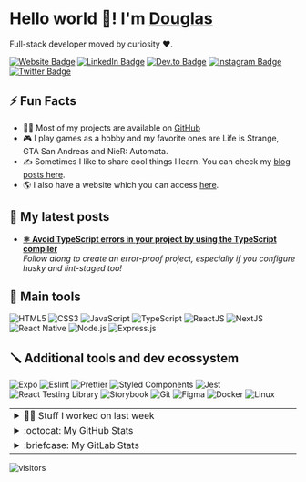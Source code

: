 
<h1>Hello world 👋! I'm <a href="https://douglasgoulart.com">Douglas</a></h1> 
<p>
    Full-stack developer moved by curiosity ❤️.
</p>
<p>
    <a href="https://douglasgoulart.com" target="_blank" rel="noreferrer"><img src="https://img.shields.io/badge/website-000000?style=for-the-badge&logo=About.me&logoColor=white" target="_blank" rel="noreferrer" alt="Website Badge"></a> 
    <a href="https://www.linkedin.com/in/douglaspigoulart/" target="_blank" rel="noreferrer"><img src="https://img.shields.io/badge/LinkedIn-0077B5?style=for-the-badge&logo=linkedin&logoColor=white" alt="LinkedIn Badge"></a> 
    <a href="https://dev.to/doougui" target="_blank" rel="noreferrer"><img src="https://img.shields.io/badge/-@doougui-E5989B?style=for-the-badge&logo=Dev.to&logoColor=white" target="_blank" rel="noreferrer" alt="Dev.to Badge"></a> 
    <a href="https://instagram.com/doug_pg" target="_blank" rel="noreferrer"><img src="https://img.shields.io/badge/Instagram-E4405F?style=for-the-badge&logo=instagram&logoColor=white" alt="Instagram Badge"></a>
    <a href="https://twitter.com/oDougui" target="_blank" rel="noreferrer"><img src="https://img.shields.io/badge/Twitter-1DA1F2?style=for-the-badge&logo=twitter&logoColor=white" target="_blank" rel="noreferrer" alt="Twitter Badge"></a>
</p>

<!-- <img align="right" src="https://media.giphy.com/media/btTrrWDAyop8c/giphy.gif" width="400" /> -->
<!-- <a href="https://app.daily.dev/Doougui">
  <img align="right" src="https://api.daily.dev/devcards/a8b9a3f31fb44deeb9d4735ab4c79ebf.png?r=sj2" width="250" alt="Douglas Pinheiro Goulart's Dev Card"/>
</a> -->

<h2>⚡️ Fun Facts</h2>
<ul>
    <li>👨‍💻 Most of my projects are available on <a href="https://github.com/doougui">GitHub</a></li>
    <li>🎮 I play games as a hobby and my favorite ones are Life is Strange, GTA San Andreas and NieR: Automata.</li>
    <li>✍️ Sometimes I like to share cool things I learn. You can check my <a href="https://dev.to/doougui">blog posts here</a>.</li>
    <li>🌎 I also have a website which you can access <a href="https://douglasgoulart.com" target="_blank">here</a>.</li>
</ul>

<h2>📘 My latest posts</h2>
<ul>
  <li><a href="https://www.douglasgoulart.com/writings/avoid-typescript-errors-in-your-project-by-using-the-typescript-compiler" target="_blank"><b>⚛️ Avoid TypeScript errors in your project by using the TypeScript compiler</b></a><br/><i>Follow along to create an error-proof project, especially if you configure husky and lint-staged too!</i></li>
</ul>

## 🧰 Main tools

![HTML5](https://img.shields.io/badge/html5-%23E34F26.svg?style=for-the-badge&logo=html5&logoColor=white)
![CSS3](https://img.shields.io/badge/css3-%231572B6.svg?style=for-the-badge&logo=css3&logoColor=white)
![JavaScript](https://img.shields.io/badge/javascript-000?style=for-the-badge&logo=javascript&logoColor=333333&color=F7E018)
![TypeScript](https://img.shields.io/badge/typescript-6DA55F?style=for-the-badge&logo=typescript&logoColor=white&color=3179C7)
![ReactJS](https://img.shields.io/badge/react-C.svg?style=for-the-badge&logo=react&color=282C34)
![NextJS](https://img.shields.io/badge/next%20js%20-%23000000.svg?&style=for-the-badge&logo=next.js&logoColor=white)
![React Native](https://img.shields.io/badge/react%20native-000?style=for-the-badge&logo=react&logoColor=white&color=61dafb)
![Node.js](https://img.shields.io/badge/Node.js-43853D?style=for-the-badge&logo=node.js&logoColor=white)
![Express.js](https://img.shields.io/badge/Express.js-404D59?style=for-the-badge)

## 🪛 Additional tools and dev ecossystem

![Expo](https://img.shields.io/badge/Expo-000?style=for-the-badge&logo=expo&logoColor=white&color=5c49eb)
![Eslint](https://img.shields.io/badge/eslint%20-%23000000.svg?&style=for-the-badge&logo=eslint&logoColor=white&color=4B32C3)
![Prettier](https://img.shields.io/badge/prettier%20-%23000000.svg?&style=for-the-badge&logo=prettier&logoColor=black&color=f8bc45)
![Styled Components](https://img.shields.io/badge/styled--components-DB7093?style=for-the-badge&logo=styled-components&logoColor=white)
![Jest](https://img.shields.io/badge/jest%20-%23000000.svg?&style=for-the-badge&logo=jest&logoColor=&color=c21325)
![React Testing Library](https://img.shields.io/badge/testing%20library-%23000000.svg?&style=for-the-badge&logo=testing-library&color=242526)
![Storybook](https://img.shields.io/badge/storybook-%23000000.svg?&style=for-the-badge&logo=storybook&color=059DFD)
![Git](https://img.shields.io/badge/git-%23F05033.svg?style=for-the-badge&logo=git&logoColor=white)
![Figma](https://img.shields.io/badge/figma-C.svg?style=for-the-badge&logo=figma&color=fff)
![Docker](https://img.shields.io/badge/Docker-2496ED?style=for-the-badge&logo=docker&logoColor=white)
![Linux](https://img.shields.io/badge/linux-C.svg?style=for-the-badge&logo=linux&logoColor=000&color=FF0)

<table>
  <tr>
    <td valign="top" width="50%">
      <details>
        <summary>👨‍💻 Stuff I worked on last week</summary>
        <div align="center">
          <img src="https://github-readme-stats.vercel.app/api/wakatime?username=@Doougui&show_icons=true&title_color=fff&icon_color=79ff97&text_color=9f9f9f&bg_color=151515" alt="Douglas' WakaTime Stats" />
        </div>
      </details>
    </td>
  </tr>
  <tr>
    <td valign="top" width="50%">
      <details>
        <summary>:octocat: My GitHub Stats</summary>
        <a href="https://github.com/anuraghazra/github-readme-stats" target="_blank">
          <img src="https://github-readme-stats.vercel.app/api/?username=doougui&show_icons=true&title_color=fff&icon_color=79ff97&text_color=9f9f9f&bg_color=151515" />
        </a>
      </details>
    </td>
  </tr>
  <tr>
    <td valign="top" width="50%">
      <details>
        <summary>:briefcase: My GitLab Stats</summary>
        <br />
        <a href="https://gitlab.com/douglaspigoulart" target="_blank">
            <img src="https://mydevmetrics.azurewebsites.net/GitLab/douglaspigoulart?platform=github&theme=dark&animation=false" />
        </a>
        <br /><br />
        :warning: Since Sep 26, 2022 the company I work at changed for a internal gitlab instance, so these stats are now outdated. You can see the stats for this specific company <a href="https://gitlab.tecimob.com.br/doougui" target="_blank">here</a>.
      </details>
    </td>
  </tr>
</table>

<p><img src="https://visitor-badge.glitch.me/badge?page_id=doougui.doougui" alt="visitors"></p>
